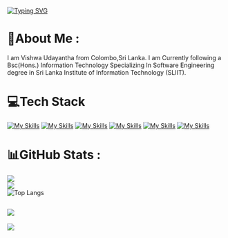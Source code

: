 <a href="https://git.io/typing-svg"><img src="https://readme-typing-svg.demolab.com?font=Fira+Code&weight=500&size=26&pause=1000&center=true&color=F7F7F7&random=false&width=435&lines=HI..;WELCOME+TO+MY+GIT+HUB.;I+AM+VISHWA+UDAYANTHA+.;FULL+STACK+DEVELOPER.;SLIIT+UNDERGRADUATE." alt="Typing SVG" /></a>

# 💫About Me :
I am Vishwa Udayantha from Colombo,Sri Lanka.
I am Currently following a Bsc(Hons.) Information Technology Specializing In Software Engineering degree in  Sri Lanka Institute of Information Technology (SLIIT).

# 💻Tech Stack
[![My Skills](https://skills.thijs.gg/icons?i=html,css,js,php)](https://skills.thijs.gg)
[![My Skills](https://skills.thijs.gg/icons?i=c,cpp,py)](https://skills.thijs.gg)
[![My Skills](https://skills.thijs.gg/icons?i=java,kotlin)](https://skills.thijs.gg)
[![My Skills](https://skills.thijs.gg/icons?i=mysql,sqlite)](https://skills.thijs.gg)
[![My Skills](https://skills.thijs.gg/icons?i=mongodb,express,react,nodejs)](https://skills.thijs.gg)
[![My Skills](https://skills.thijs.gg/icons?i=visualstudio,vscode,androidstudio,idea,eclipse,replit,arduino,git,figma,redux,postman,r)](https://skills.thijs.gg)


# 📊GitHub Stats :
![](https://github-readme-stats.vercel.app/api?username=Vishwa-ud&theme=highcontrast&hide_border=false&include_all_commits=false&count_private=false)<br/>
![](https://github-readme-streak-stats.herokuapp.com/?user=Vishwa-ud&theme=highcontrast&hide_border=false)<br/>
![Top Langs](https://github-readme-stats.vercel.app/api/top-langs/?username=Vishwa-ud&theme=highcontrast&layout=compact)


![](https://quotes-github-readme.vercel.app/api?type=horizontal&theme=gruvbox)
---
[![](https://visitcount.itsvg.in/api?id=Vishwa-ud&icon=5&color=6)](https://visitcount.itsvg.in)
